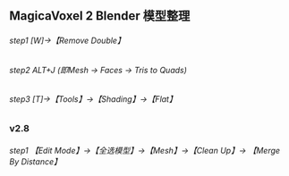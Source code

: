 ## MagicaVoxel 2 Blender 模型整理
###### step1 [W]->【Remove Double】
###### step2 ALT+J (即Mesh -> Faces -> Tris to Quads)
###### step3 [T]->【Tools】->【Shading】->【Flat】


### v2.8
###### step1 【Edit Mode】->【全选模型】->【Mesh】->【Clean Up】-> 【Merge By Distance】
